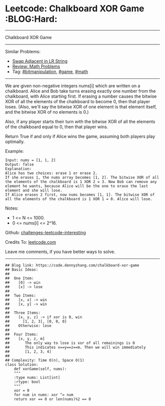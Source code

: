 
# Leetcode: Chalkboard XOR Game     :BLOG:Hard:

---

Chalkboard XOR Game  

---

Similar Problems:  

-   [Swap Adjacent in LR String](https://code.dennyzhang.com/swap-adjacent-in-lr-string)
-   [Review: Math Problems](https://code.dennyzhang.com/review-math)
-   Tag: [#bitmanipulation](https://code.dennyzhang.com/tag/bitmanipulation), [#game](https://code.dennyzhang.com/tag/game), [#math](https://code.dennyzhang.com/tag/math)

---

We are given non-negative integers nums[i] which are written on a chalkboard.  Alice and Bob take turns erasing exactly one number from the chalkboard, with Alice starting first.  If erasing a number causes the bitwise XOR of all the elements of the chalkboard to become 0, then that player loses.  (Also, we'll say the bitwise XOR of one element is that element itself, and the bitwise XOR of no elements is 0.)  

Also, if any player starts their turn with the bitwise XOR of all the elements of the chalkboard equal to 0, then that player wins.  

Return True if and only if Alice wins the game, assuming both players play optimally.  

Example:  

    Input: nums = [1, 1, 2]
    Output: false
    Explanation: 
    Alice has two choices: erase 1 or erase 2. 
    If she erases 1, the nums array becomes [1, 2]. The bitwise XOR of all the elements of the chalkboard is 1 XOR 2 = 3. Now Bob can remove any element he wants, because Alice will be the one to erase the last element and she will lose. 
    If Alice erases 2 first, now nums becomes [1, 1]. The bitwise XOR of all the elements of the chalkboard is 1 XOR 1 = 0. Alice will lose.

Notes:  

-   1 <= N <= 1000.
-   0 <= nums[i] <= 2^16.

Github: [challenges-leetcode-interesting](https://github.com/DennyZhang/challenges-leetcode-interesting/tree/master/problems/chalkboard-xor-game)  

Credits To: [leetcode.com](https://leetcode.com/problems/chalkboard-xor-game/description/)  

Leave me comments, if you have better ways to solve.  

---

    ## Blog link: https://code.dennyzhang.com/chalkboard-xor-game
    ## Basic Ideas:
    ##
    ##  One Item:
    ##    [0] -> win
    ##    [x] -> lose
    ##
    ##  Two Items:
    ##    [x, x] -> win
    ##    [x, y] -> win
    ##
    ##  Three Items:
    ##    [x, y, z] -> if xor is 0, win
    ##      [1, 2, 3], [0, 0, 0]
    ##    Otherwise: lose
    ##
    ##  Four Items:
    ##    [x, y, z, m]
    ##       The only way to lose is xor of all remainings is 0
    ##       This indicates x==y==z==m. Then we will win immediately
    ##       [1, 2, 3, 4]
    ##
    ## Complexity: Time O(n), Space O(1)
    class Solution:
        def xorGame(self, nums):
    	"""
    	:type nums: List[int]
    	:rtype: bool
    	"""
    	xor = 0
    	for num in nums: xor ^= num
    	return xor == 0 or len(nums)%2 == 0

